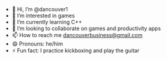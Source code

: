 - 👋 Hi, I’m @dancouver1
- 👀 I’m interested in games
- 🌱 I’m currently learning C++
- 💞️ I’m looking to collaborate on games and productivity apps
- 📫 How to reach me dancouverbusiness@gmail.com
- 😄 Pronouns: he/him
- ⚡ Fun fact: I practice kickboxing and play the guitar

<!---
dancouverthegoat/dancouverthegoat is a ✨ special ✨ repository because its `README.md` (this file) appears on your GitHub profile.
You can click the Preview link to take a look at your changes.
--->
